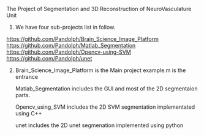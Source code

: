 The Project of Segmentation and 3D Reconstruction of NeuroVasculature Unit

1. We have four sub-projects list in follow.

https://github.com/Pandolph/Brain_Science_Image_Platform
https://github.com/Pandolph/Matlab_Segmentation
https://github.com/Pandolph/Opencv-using-SVM
https://github.com/Pandolph/unet

2. Brain_Science_Image_Platform is the Main project
   example.m is the entrance

   Matlab_Segmentation includes the GUI and most of the 2D segmentaion parts.

   Opencv_using_SVM includes the 2D SVM segmentation implementated using C++

   unet includes the 2D unet segmenation implemented using python





